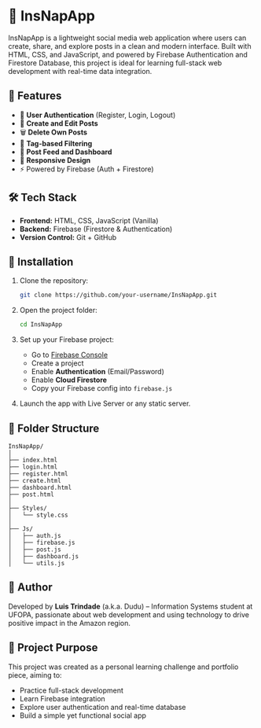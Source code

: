 # 📸 InsNapApp

InsNapApp is a lightweight social media web application where users can create, share, and explore posts in a clean and modern interface. Built with HTML, CSS, and JavaScript, and powered by Firebase Authentication and Firestore Database, this project is ideal for learning full-stack web development with real-time data integration.

## 🚀 Features

- 🔐 **User Authentication** (Register, Login, Logout)
- 📝 **Create and Edit Posts**
- 🗑️ **Delete Own Posts**
- 🧠 **Tag-based Filtering**
- 📃 **Post Feed and Dashboard**
- 📱 **Responsive Design**
- ⚡ Powered by Firebase (Auth + Firestore)

## 🛠️ Tech Stack

- **Frontend:** HTML, CSS, JavaScript (Vanilla)
- **Backend:** Firebase (Firestore & Authentication)
- **Version Control:** Git + GitHub

## 🔧 Installation

1. Clone the repository:
   ```bash
   git clone https://github.com/your-username/InsNapApp.git
   ```

2. Open the project folder:
   ```bash
   cd InsNapApp
   ```

3. Set up your Firebase project:
   - Go to [Firebase Console](https://console.firebase.google.com/)
   - Create a project
   - Enable **Authentication** (Email/Password)
   - Enable **Cloud Firestore**
   - Copy your Firebase config into `firebase.js`

4. Launch the app with Live Server or any static server.

## 📁 Folder Structure

```
InsNapApp/
│
├── index.html
├── login.html
├── register.html
├── create.html
├── dashboard.html
├── post.html
│
├── Styles/
│   └── style.css
│
├── Js/
│   ├── auth.js
│   ├── firebase.js
│   ├── post.js
│   ├── dashboard.js
│   └── utils.js
```

## 👤 Author

Developed by **Luis Trindade** (a.k.a. Dudu) – Information Systems student at UFOPA, passionate about web development and using technology to drive positive impact in the Amazon region.

## 🌱 Project Purpose

This project was created as a personal learning challenge and portfolio piece, aiming to:

- Practice full-stack development
- Learn Firebase integration
- Explore user authentication and real-time database
- Build a simple yet functional social app
